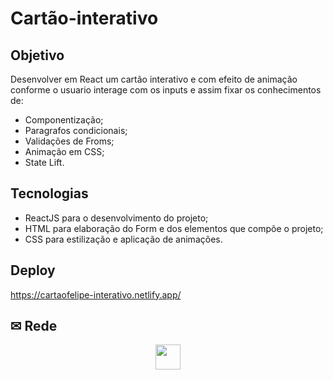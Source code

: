 # Cartão-interativo

## Objetivo

Desenvolver em React um cartão interativo e com efeito de animação conforme o usuario interage com os inputs e assim fixar os conhecimentos de: 

- Componentização;
- Paragrafos condicionais; 
- Validações de Froms;
- Animação em CSS;
- State Lift.

## Tecnologias

- ReactJS para o desenvolvimento do projeto;
- HTML para elaboração do Form e dos elementos que compõe o projeto;
- CSS para estilização e aplicação de animações.

## Deploy

https://cartaofelipe-interativo.netlify.app/

## ✉ Rede

<div align="center">
  <a href="https://www.linkedin.com/in/felipe-rez-almeida/" target="_blank"><img src="https://cdn.icon-icons.com/icons2/642/PNG/512/linkedin_icon-icons.com_59208.png" target="_blank" dth="40" height="40"></a> 
</div>